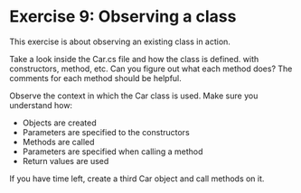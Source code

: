 ﻿# Exercise 9: Observing a class

This exercise is about observing an existing class in action. 

Take a look inside the Car.cs file and how the class is defined.
with constructors, method, etc. Can you figure out what each 
method does? The comments for each method should be helpful. 

Observe the context in which the Car class is used. Make sure 
you understand how:
 
  * Objects are created 
  * Parameters are specified to the constructors 
  * Methods are called 
  * Parameters are specified when calling a method 
  * Return values are used 
 
If you have time left, create a third Car object and call 
methods on it.
